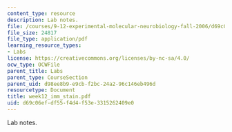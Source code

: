 ```yaml
---
content_type: resource
description: Lab notes.
file: /courses/9-12-experimental-molecular-neurobiology-fall-2006/d69c06efdf55f4d4f53e3315262409e0_week12_imm_stain.pdf
file_size: 24817
file_type: application/pdf
learning_resource_types:
- Labs
license: https://creativecommons.org/licenses/by-nc-sa/4.0/
ocw_type: OCWFile
parent_title: Labs
parent_type: CourseSection
parent_uid: d98ee8b9-e9cb-f2bc-24a2-96c146eb496d
resourcetype: Document
title: week12_imm_stain.pdf
uid: d69c06ef-df55-f4d4-f53e-3315262409e0
---
```

Lab notes.